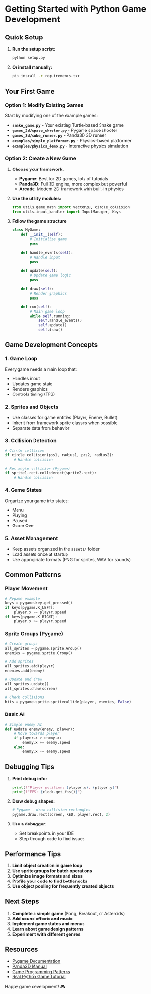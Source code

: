 # Getting Started with Python Game Development

## Quick Setup

1. **Run the setup script:**
   ```bash
   python setup.py
   ```

2. **Or install manually:**
   ```bash
   pip install -r requirements.txt
   ```

## Your First Game

### Option 1: Modify Existing Games

Start by modifying one of the example games:

- **`snake_game.py`** - Your existing Turtle-based Snake game
- **`games_2d/space_shooter.py`** - Pygame space shooter
- **`games_3d/cube_runner.py`** - Panda3D 3D runner
- **`examples/simple_platformer.py`** - Physics-based platformer
- **`examples/physics_demo.py`** - Interactive physics simulation

### Option 2: Create a New Game

1. **Choose your framework:**
   - **Pygame**: Best for 2D games, lots of tutorials
   - **Panda3D**: Full 3D engine, more complex but powerful
   - **Arcade**: Modern 2D framework with built-in physics

2. **Use the utility modules:**
   ```python
   from utils.game_math import Vector2D, circle_collision
   from utils.input_handler import InputManager, Keys
   ```

3. **Follow the game structure:**
   ```python
   class MyGame:
       def __init__(self):
           # Initialize game
           pass
           
       def handle_events(self):
           # Handle input
           pass
           
       def update(self):
           # Update game logic
           pass
           
       def draw(self):
           # Render graphics
           pass
           
       def run(self):
           # Main game loop
           while self.running:
               self.handle_events()
               self.update()
               self.draw()
   ```

## Game Development Concepts

### 1. Game Loop
Every game needs a main loop that:
- Handles input
- Updates game state
- Renders graphics
- Controls timing (FPS)

### 2. Sprites and Objects
- Use classes for game entities (Player, Enemy, Bullet)
- Inherit from framework sprite classes when possible
- Separate data from behavior

### 3. Collision Detection
```python
# Circle collision
if circle_collision(pos1, radius1, pos2, radius2):
    # Handle collision
    
# Rectangle collision (Pygame)
if sprite1.rect.colliderect(sprite2.rect):
    # Handle collision
```

### 4. Game States
Organize your game into states:
- Menu
- Playing
- Paused
- Game Over

### 5. Asset Management
- Keep assets organized in the `assets/` folder
- Load assets once at startup
- Use appropriate formats (PNG for sprites, WAV for sounds)

## Common Patterns

### Player Movement
```python
# Pygame example
keys = pygame.key.get_pressed()
if keys[pygame.K_LEFT]:
    player.x -= player.speed
if keys[pygame.K_RIGHT]:
    player.x += player.speed
```

### Sprite Groups (Pygame)
```python
# Create groups
all_sprites = pygame.sprite.Group()
enemies = pygame.sprite.Group()

# Add sprites
all_sprites.add(player)
enemies.add(enemy)

# Update and draw
all_sprites.update()
all_sprites.draw(screen)

# Check collisions
hits = pygame.sprite.spritecollide(player, enemies, False)
```

### Basic AI
```python
# Simple enemy AI
def update_enemy(enemy, player):
    # Move towards player
    if player.x > enemy.x:
        enemy.x += enemy.speed
    else:
        enemy.x -= enemy.speed
```

## Debugging Tips

1. **Print debug info:**
   ```python
   print(f"Player position: {player.x}, {player.y}")
   print(f"FPS: {clock.get_fps()}")
   ```

2. **Draw debug shapes:**
   ```python
   # Pygame - draw collision rectangles
   pygame.draw.rect(screen, RED, player.rect, 2)
   ```

3. **Use a debugger:**
   - Set breakpoints in your IDE
   - Step through code to find issues

## Performance Tips

1. **Limit object creation in game loop**
2. **Use sprite groups for batch operations**
3. **Optimize image formats and sizes**
4. **Profile your code to find bottlenecks**
5. **Use object pooling for frequently created objects**

## Next Steps

1. **Complete a simple game** (Pong, Breakout, or Asteroids)
2. **Add sound effects and music**
3. **Implement game states and menus**
4. **Learn about game design patterns**
5. **Experiment with different genres**

## Resources

- [Pygame Documentation](https://www.pygame.org/docs/)
- [Panda3D Manual](https://docs.panda3d.org/)
- [Game Programming Patterns](https://gameprogrammingpatterns.com/)
- [Real Python Game Tutorial](https://realpython.com/pygame-a-primer/)

Happy game development! 🎮
